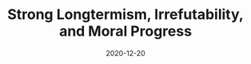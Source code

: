 ---
layout: writing
title: Strong Longtermism, Irrefutability, and Moral Progress
external_only: True
description: A response to Greaves and MacAskill
date: "2020-12-20" 
external_link: https://forum.effectivealtruism.org/posts/2NJszbnBTwibfdpo7/strong-longtermism-irrefutability-and-moral-progress
external_source: EA Forum
status: published
---